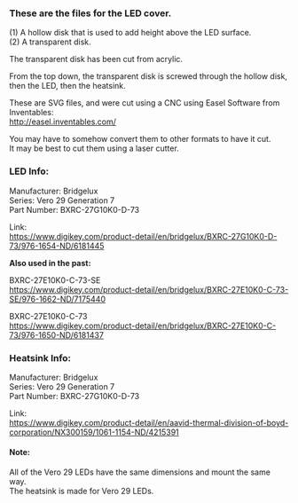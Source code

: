 ### These are the files for the LED cover.

(1) A hollow disk that is used to add height above the LED surface.  
(2) A transparent disk.


The transparent disk has been cut from acrylic.

From the top down, the transparent disk is screwed through the hollow disk, then the LED, then the heatsink.

These are SVG files, and were cut using a CNC using Easel Software from Inventables:  
http://easel.inventables.com/

You may have to somehow convert them to other formats to have it cut.  
It may be best to cut them using a laser cutter.



### LED Info:

Manufacturer: Bridgelux  
Series: Vero 29 Generation 7  
Part Number: BXRC-27G10K0-D-73  

Link:  
https://www.digikey.com/product-detail/en/bridgelux/BXRC-27G10K0-D-73/976-1654-ND/6181445

**Also used in the past:**

BXRC-27E10K0-C-73-SE  
https://www.digikey.com/product-detail/en/bridgelux/BXRC-27E10K0-C-73-SE/976-1662-ND/7175440

BXRC-27E10K0-C-73  
https://www.digikey.com/product-detail/en/bridgelux/BXRC-27E10K0-C-73/976-1650-ND/6181437




### Heatsink Info:

Manufacturer: Bridgelux  
Series: Vero 29 Generation 7  
Part Number: BXRC-27G10K0-D-73

Link:  
https://www.digikey.com/product-detail/en/aavid-thermal-division-of-boyd-corporation/NX300159/1061-1154-ND/4215391


#### Note:  
All of the Vero 29 LEDs have the same dimensions and mount the same way.  
The heatsink is made for Vero 29 LEDs.

